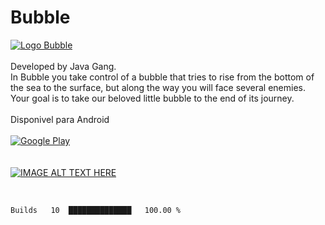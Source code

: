 # Bubble
[![Logo Bubble](https://play-lh.googleusercontent.com/_EY60qxLc1KWexQNDVv0HzPAc01F2QgPhJD220PEXU6yqlUP4v1hVv4TSI5x9e0SVSw=w240-h480-rw)](https://play.google.com/store/apps/details?id=com.commitjr.Bubble)
<br>
<br>
Developed by Java Gang.
<br>
In Bubble you take control of a bubble that tries to rise from the bottom of the sea to the surface, but along the way you will face several enemies. Your goal is to take our beloved little bubble to the end of its journey.
<br>
<br>
Disponivel para Android 
<br>
<br>
[![Google Play](https://kstatic.googleusercontent.com/files/b377cfe3a210378883dc803bb257e9ff65d4ab3b4bdf2a0de61700e78520457da803d37cdf23089f5991064b1a2bae5a83025006c3da18ed4f375c701fa838b1)](https://play.google.com/store/apps/details?id=com.commitjr.Bubble)
<br>
<br>
<br>
[![IMAGE ALT TEXT HERE](https://img.youtube.com/vi/iF4g7Vii75w/0.jpg)](https://www.youtube.com/watch?v=iF4g7Vii75w)

<br>

<!--START_SECTION:waka-->
```text
Builds   10  ██████████████   100.00 % 
```
<!--END_SECTION:waka-->
